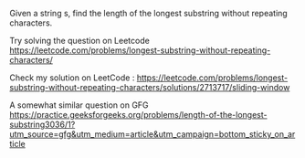 Given a string s, find the length of the longest substring without repeating characters.

Try solving the question on Leetcode https://leetcode.com/problems/longest-substring-without-repeating-characters/

Check my solution on LeetCode : https://leetcode.com/problems/longest-substring-without-repeating-characters/solutions/2713717/sliding-window


A somewhat similar question on GFG 
https://practice.geeksforgeeks.org/problems/length-of-the-longest-substring3036/1?utm_source=gfg&utm_medium=article&utm_campaign=bottom_sticky_on_article
